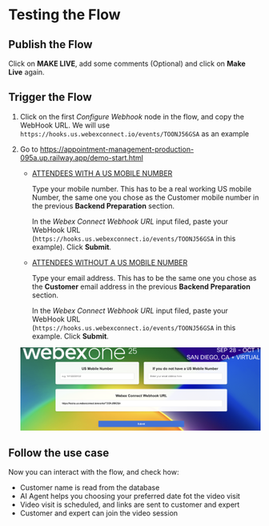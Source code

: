 # Testing the Flow

## Publish the Flow

Click on **MAKE LIVE**, add some comments (Optional) and click on **Make Live** again.


## Trigger the Flow

1. Click on the first _Configure Webhook_ node in the flow, and copy the WebHook URL. We will use `https://hooks.us.webexconnect.io/events/TOONJ56GSA` as an example

2. Go to https://appointment-management-production-095a.up.railway.app/demo-start.html 

    - <ins>ATTENDEES WITH A US MOBILE NUMBER</ins>

        Type your mobile number. This has to be a real working US mobile Number, the same one you chose as the Customer mobile number in the previous **Backend Preparation** section.

        In the _Webex Connect Webhook URL_ input filed, paste your WebHook URL (`https://hooks.us.webexconnect.io/events/TOONJ56GSA` in this example). Click **Submit**.

    - <ins>ATTENDEES WITHOUT A US MOBILE NUMBER</ins>

        Type your email address. This has to be the same one you chose as the **Customer** email address in the previous **Backend Preparation** section.

        In the _Webex Connect Webhook URL_ input filed, paste your WebHook URL (`https://hooks.us.webexconnect.io/events/TOONJ56GSA` in this example. Click **Submit**.


    ![Testing the Flow](images/testing-flow.png)

## Follow the use case

Now you can interact with the flow, and check how:

- Customer name is read from the database
- AI Agent helps you choosing your preferred date fot the video visit
- Video visit is scheduled, and links are sent to customer and expert
- Customer and expert can join the video session

